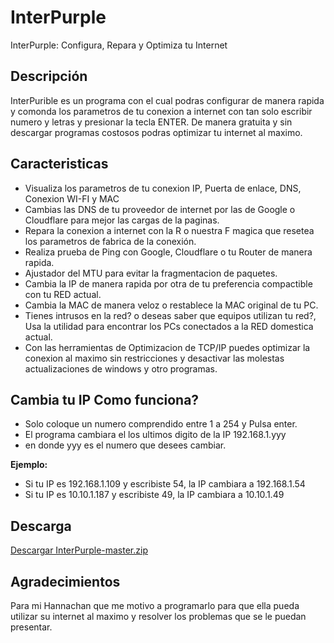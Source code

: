# InterPurple
InterPurple: Configura, Repara y Optimiza tu Internet

## Descripción

InterPurible es un programa con el cual podras configurar de manera rapida y comonda los parametros de tu conexion a internet con tan solo escribir numero y letras y presionar la tecla ENTER.
De manera gratuita y sin descargar programas costosos podras optimizar tu internet al maximo.

## Caracteristicas

* Visualiza los parametros de tu conexion IP, Puerta de enlace, DNS, Conexion WI-FI y MAC
* Cambias las DNS de tu proveedor de internet por las de Google o Cloudflare para mejor las cargas de la paginas.
* Repara la conexion a internet con la R o nuestra F magica que resetea los parametros de fabrica de la conexión.
* Realiza prueba de Ping con Google, Cloudflare o tu Router de manera rapida.
* Ajustador del MTU para evitar la fragmentacion de paquetes.
* Cambia la IP de manera rapida por otra de tu preferencia compactible con tu RED actual.
* Cambia la MAC de manera veloz o restablece la MAC original de tu PC.
* Tienes intrusos en la red? o deseas saber que equipos utilizan tu red?, Usa la utilidad para encontrar los PCs conectados a la RED domestica actual.
* Con las herramientas de Optimizacion de TCP/IP puedes optimizar la conexion al maximo sin restricciones y desactivar las molestas actualizaciones de windows y otro programas.

## Cambia tu IP Como funciona?
* Solo coloque un numero comprendido entre 1 a 254 y Pulsa enter.
* El programa cambiara el los ultimos digito de la IP 192.168.1.yyy
* en donde yyy es el numero que desees cambiar.

**Ejemplo:**
* Si tu IP es 192.168.1.109 y escribiste 54, la IP cambiara a 192.168.1.54
* Si tu IP es 10.10.1.187 y escribiste 49, la IP cambiara a 10.10.1.49

## Descarga

[Descargar InterPurple-master.zip](https://github.com/Henrykun/InterPurple/archive/master.zip)

## Agradecimientos

Para mi Hannachan que me motivo a programarlo para que ella pueda utilizar su internet al maximo y resolver los problemas que se le puedan presentar.
